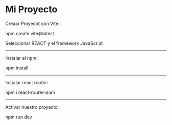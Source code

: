 # Mi Proyecto

Creaar Proyecot con  Vite :

npm create vite@latest

Seleccionar REACT y el framework JavaScript

_____________________________________________
Instalar el npm:

npm install
_____________________________________________
Instalar react router:

npm i react-router-dom

_____________________________________________
Activar nuestro proyecto:

npm run dev




